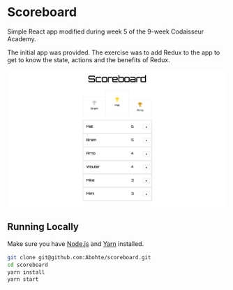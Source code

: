 # Scoreboard

Simple React app modified during week 5 of the 9-week Codaisseur Academy.

The initial app was provided. The exercise was to add Redux to the app to get to know the state, actions and the benefits of Redux.

![Preview](src/images/Scoreboard.png)

## Running Locally

Make sure you have [Node.js](https://nodejs.org/en/) and [Yarn](https://yarnpkg.com/lang/en/) installed.

```bash
git clone git@github.com:Abohte/scoreboard.git
cd scoreboard
yarn install
yarn start
```
